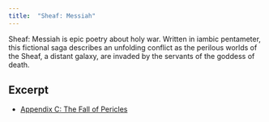 ```yaml
---
title:  "Sheaf: Messiah"
---
```


Sheaf: Messiah is epic poetry about holy war.  Written in iambic pentameter, this fictional saga describes an unfolding conflict as the perilous worlds of the Sheaf, a distant galaxy, are invaded by the servants of the goddess of death.
  
## Excerpt
- [Appendix C: The Fall of Pericles](http://tuckermcelroy.github.io/files/MessiahAppendixC.pdf)

